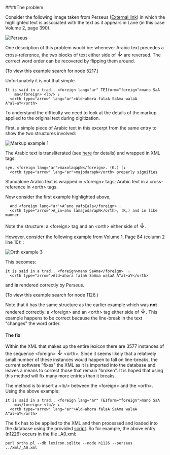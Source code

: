 

####The problem

Consider the following image taken from Perseus ([External link](http://www.perseus.tufts.edu/hopper/text?doc=Perseus%3Atext%3A2002.02.0019%3Aroot%3Djdr%3Aentry%3DjadiyrN)) in which the highlighted text is associated with the text as it appears in Lane (in this case Volume 2, page 390).

![Perseus](/images/n5217.png)

One description of this problem would be: whenever Arabic text precedes a cross-reference, the two blocks of text either side of <span style="font-size:150%">↓</span> are reversed. The correct word order can be recovered by flipping them around.

(To view this example search for node 5217.)


Unfortunately it is not that simple.


    It is said in a trad., <foreign lang="ar" TEIform="foreign">mano SaA
        ma</foreign> <lb/> ↓
      <orth type="arrow" lang="ar">Ald~ahora falaA SaAma walaA A^al~aY</orth>



To understand the difficulty we need to look at the details of the markup applied to the original text during digitization.

First, a simple piece of Arabic text in this excerpt from the same entry to show the two structures involved:


![Markup example 1](/images/wordandlink.png)


The Arabic text is transliterated (see [here](../other/buckwalter.md) for details) and wrapped in XML tags:

    syn. <foreign lang="ar">maxolaqapN</foreign>. (K.) [↓
      <orth type="arrow" lang="ar">majodarapN</orth> properly signifies



<!---
<foreign>laA  A=luwka nuSoHFA</foreign>
--->

Standalone Arabic text is wrapped in  &lt;foreign&gt; tags; Arabic text in a cross-reference in &lt;orth&gt; tags.

<!---
The three Arabic words are transliterated (see [here](../other/buckwalter.md) for details) and wrapped in &lt;foreign&gt; tags in the correct word order.
--->

Now consider the first example highlighted above,


      And <foreign lang="ar">A^ano yafoEala</foreign> ↓
      <orth type="arrow">A_in~ahu lamajodarapN</orth>, (K,) and in like manner

Note the structure: a  &lt;foreign&gt; tag and an &lt;orth&gt; either side of <span style="font-size:150%">↓</span>.

<!---

When there is a cross-reference within a piece of text like this from column 1 line 28:

![Orth example 2](/images/orthexample2.png)

it becomes:

    in the saying <foreign>A^uwluw AlofaDoli minokumo</foreign> ↓
      <orth type="arrow">walaA yaA^otali</orth>, in


As before the initial Arabic text is wrapped in &lt;foreign&gt; tags. However, the text that makes up the cross reference is wrapped  in &lt;orth&gt; tags.
Within each set of tags the word order is correct and because this becomes one piece of contiguous Arabic text, the overall word order is correct. To see this, start reading the text from inside the &lt;orth&gt; and then from inside &lt;foreign&gt;.
--->

However, consider the following example from Volume 1, Page 84 (column 2 line 10):
:

![Orth example 3](/images/orthexample3.png)

This becomes:

    It is said in a trad., <foreign>mano SaAma</foreign>  ↓
      <orth type="arrow">Ald~ahora falaA SaAma walaA A^al~aY</orth>


and **is** rendered correctly by Perseus.

(To view this example search for node 1126.)


Note that it has the same structure as the earlier example which was **not** rendered correctly: a  &lt;foreign&gt; and an &lt;orth&gt; tag either side of <span style="font-size:150%">↓</span>. This example happens to be correct because the line-break in the text "changes" the word order.

<!---
It is the same sequence: a &lt;foreign&gt; followed by an &lt;orth&gt;,  each with the correct word order. This time if we reconstruct the text by starting with the &lt;orth&gt; we do not get the correct word order. In effect, some information has been lost - the visual line break in the text told us that the text starts with &lt;foreign&gt;. i.e the correct word order is:

![Orth example 3](/images/orthexample4.png)




 مَنْ صَامَ الدَّهْرَ فَلَا صَامَ وَلَا أَلَّى


-->


#### The fix

Within the XML that makes up the entire lexicon there are 3577 instances of the sequence  &lt;foreign&gt; <span style="font-size:150%">↓</span> &lt;orth&gt;. Since it seems likely that a relatively small number of these instances would happen to fall on line-breaks, the current software "fixes" the XML as it is imported into the database and leaves a means to correct those that remain "broken". It is hoped that using this method will fix many more entries than it breaks.

The method is to insert a &lt;lb/&gt; between the  &lt;foreign&gt; and the &lt;orth&gt;. Using the above example:

    It is said in a trad., <foreign lang="ar" TEIform="foreign">mano SaA
        ma</foreign> <lb/> ↓
      <orth type="arrow" lang="ar">Ald~ahora falaA SaAma walaA A^al~aY</orth>


The fix has to be applied to the XML and then processed and loaded into the database using the provided [script](../dev-guide/scripts.md#orths). So for example, the above entry (n1226) occurs in the file _A0.xml:


    perl orths.pl --db lexicon.sqlite --node n1126 --perseus ../xml/_A0.xml
